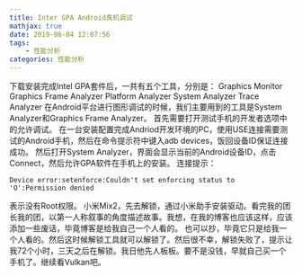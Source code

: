 ```yaml
---
title: Inter GPA Android真机调试
mathjax: true
date: 2019-06-04 12:07:56
tags:
    - 性能分析
categories: 性能分析
---
```

下载安装完成Intel GPA套件后，一共有五个工具，分别是：
Graphics Monitor
Graphics Frame Analyzer
Platform Analyzer
System Analyzer
Trace Analyzer
在Android平台进行图形调试的时候，我们主要用到的工具是System Analyzer和Graphics Frame Analyzer。
首先需要打开测试手机的开发者选项中的允许调试。
在一台安装配置完成Andriod开发环境的PC，使用USE连接需要测试的Android手机，然后在命令提示符中键入adb devices，饭回设备ID保证连接成功。
然后打开System Analyzer，界面会显示当前的Android设备ID，点击Connect，然后允许GPA软件在手机上的安装。
连接提示：

    Device error:setenforce:Couldn't set enforcing status to 'O':Permission denied

表示没有Root权限。
小米Mix2，先去解锁，通过小米助手安装驱动。看完我的团长我的团，以第一人称叙事的角度描述故事。我想，在我的博客也应该这样，应该添加一些废话，毕竟博客是给我自己一个人看的。
也可以抄，毕竟它只是给我一个人看的。然后这时候解锁工具就可以解锁了。然后很不幸，解锁失败了，提示让我72个小时，三天之后在解锁。我日他先人板板。要不是没钱，早就自己买一个手机了。继续看Vulkan吧。